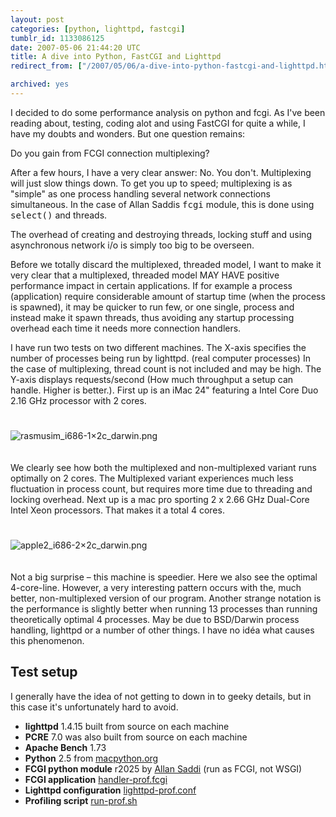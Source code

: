 ```yaml
---
layout: post
categories: [python, lighttpd, fastcgi]
tumblr_id: 1133086125  
date: 2007-05-06 21:44:20 UTC
title: A dive into Python, FastCGI and Lighttpd
redirect_from: ["/2007/05/06/a-dive-into-python-fastcgi-and-lighttpd.html"]

archived: yes
---
```


I decided to do some performance analysis on python and fcgi.
As I've been reading about, testing, coding alot and using FastCGI for quite a while, I have my doubts and wonders. But one question remains:

<p class="big">Do you gain from FCGI connection multiplexing?</p>

After a few hours, I have a very clear answer:
No. You don't. Multiplexing will just slow things down. To get you up to speed; multiplexing is as "simple" as one process handling several network connections simultaneous. In the case of Allan Saddis <tt>fcgi</tt> module, this is done using <tt>select()</tt> and threads.

The overhead of creating and destroying threads, locking stuff and using asynchronous network i/o is simply too big to be overseen.

Before we totally discard the multiplexed, threaded model, I want to make it very clear that a multiplexed, threaded model MAY HAVE positive performance impact in certain applications. If for example a process (application) require considerable amount of startup time (when the process is spawned), it may be quicker to run few, or one single, process and instead make it spawn threads, thus avoiding any startup processing overhead each time it needs more connection handlers.

I have run two tests on two different machines. The X-axis specifies the number of processes being run by lighttpd. (real computer processes) In the case of multiplexing, thread count is not included and may be high. The Y-axis displays requests/second (How much throughput a setup can handle. Higher is better.).
First up is an iMac 24" featuring a Intel Core Duo 2.16 GHz processor with 2 cores.

<img src='/attachments/2007/05/rasmusim_i686-1x2c_darwin.png' alt='rasmusim_i686-1×2c_darwin.png' style="margin-top:25px;margin-bottom:20px" />

We clearly see how both the multiplexed and non-multiplexed variant runs optimally on 2 cores. The Multiplexed variant experiences much less fluctuation in process count, but requires more time due to threading and locking overhead.
Next up is a mac pro sporting 2 x 2.66 GHz Dual-Core Intel Xeon processors. That makes it a total 4 cores.

<img src='/attachments/2007/05/apple2_i686-2x2c_darwin.png' alt='apple2_i686-2×2c_darwin.png' style="margin-top:25px;margin-bottom:20px" />

Not a big surprise – this machine is speedier. Here we also see the optimal 4-core-line. However, a very interesting pattern occurs with the, much better, non-multiplexed version of our program. Another strange notation is the performance is slightly better when running 13 processes than running theoretically optimal 4 processes. May be due to BSD/Darwin process handling, lighttpd or a number of other things. I have no idéa what causes this phenomenon.


<h2>Test setup</h2>
I generally have the idea of not getting to down in to geeky details, but in this case it's unfortunately hard to avoid.
<ul>
<li><b>lighttpd</b> 1.4.15 built from source on each machine</li>
<li><b>PCRE</b> 7.0 was also built from source on each machine</li>
<li><b>Apache Bench</b> 1.73</li>
<li><b>Python</b> 2.5 from <a href="http://macpython.org/packages/py25-fat/">macpython.org</a></li>
<li><b>FCGI python module</b> r2025 by <a href="saddi.com">Allan Saddi</a> (run as FCGI, not WSGI)</li>
<li><b>FCGI application</b> <a href="/attachments/2007/05/handler-prof.txt">handler-prof.fcgi</a></li>
<li><b>Lighttpd configuration</b> <a href="/attachments/2007/05/lighttpd-prof.txt">lighttpd-prof.conf</a></li>
<li><b>Profiling script</b> <a href="/attachments/2007/05/run-prof.txt">run-prof.sh</a></li>
</ul>


